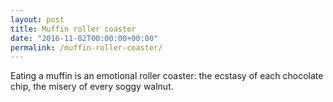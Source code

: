 ```yaml
---
layout: post
title: Muffin roller coaster
date: "2016-11-02T00:00:00+00:00"
permalink: /muffin-roller-coaster/
---
```


Eating a muffin is an emotional roller coaster: the ecstasy of each chocolate chip, the misery of every soggy walnut.
